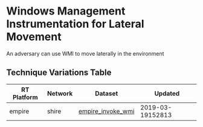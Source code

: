 # Windows Management Instrumentation for Lateral Movement

An adversary can use WMI to move laterally in the environment

## Technique Variations Table

| RT Platform | Network | Dataset | Updated |
| ----------- | ------- | --------- | ------- |
| empire |  shire | [empire_invoke_wmi](./empire_invoke_wmi.md) | 2019-03-19152813 |